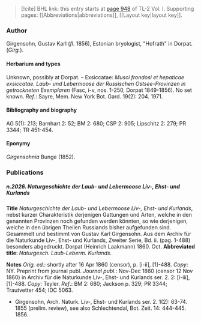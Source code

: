 > [!cite] BHL link: this entry starts at [page 948](https://www.biodiversitylibrary.org/item/103414#page/996/mode/1up) of TL-2 Vol. I.
> Supporting pages: [[Abbreviations|abbreviations]], [[Layout key|layout key]].

### Author

Girgensohn, Gustav Karl (*fl*. 1856), Estonian bryologist, "Hofrath" in Dorpat. (*Girg.*).

#### Herbarium and types

Unknown, possibly at Dorpat. – Exsiccatae: *Musci frondosi et hepaticae exsiccatae. Laub- und Lebermoose der Russischen Ostsee-Provinzen in getrockneten Exemplaren* (Fasc, i-v, nos. 1-250, Dorpat 1849-1856). No set known.
*Ref*.: Sayre, Mem. New York Bot. Gard. 19(2): 204. 1971.

#### Bibliography and biography

AG 5(1): 213; Barnhart 2: 52; BM 2: 680; CSP 2: 905; Lipschitz 2: 279; PR 3344; TR 451-454.

#### Eponymy

*Girgensohnia* Bunge (1852).

### Publications

##### n.2026. Naturgeschichte der Laub- und Lebermoose Liv-, Ehst- und Kurlands

**Title**
*Naturgeschichte der Laub- und Lebermoose Liv-, Ehst- und Kurlands*, nebst kurzer Charakteristik derjenigen Gattungen und Arten, welche in den genannten Provinzen noch gefunden werden könnten, so wie derjenigen, welche in den übrigen Theilen Russiands bisher aufgefunden sind. Gesammelt und bestimmt von Gustav Karl Girgensohn. Aus dem Archiv für die Naturkunde Liv-, Ehst- und Kurlands, Zweiter Serie, Bd. ii. (pag. 1-488) besonders abgedruckt. Dorpat (Heinrich Laakmann) 1860. Oct.
**Abbreviated title**: *Naturgesch. Laub-Leberm. Kurlands*.

**Notes**
*Orig. ed.*: shortly after 16 Apr 1860 (censor), p. \[i-ii\], \[1\]-488. *Copy*: NY. Preprint from journal publ.
*Journal publ*.: Nov-Dec 1860 (censor 12 Nov 1860) in Archiv für die Naturkunde Liv-, Ehst- und Kurlands ser. 2. 2: \[i-iii\], \[1\]-488. *Copy*: Teyler.
*Ref*.: BM 2: 680; Jackson p. 329; PR 3344; Trautvetter 454; IDC 5063.
- Girgensohn, Arch. Naturk. Liv-, Ehst- und Kurlands ser. 2. 1(2): 63-74. 1855 (prelim. review), see also Schlechtendal, Bot. Zeit. 14: 444-445. 1856.

